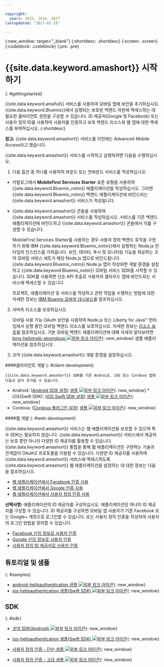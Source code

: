 ```yaml
---

copyright:
  years: 2015, 2016, 2017
lastupdated: "2017-01-15"

---
```

{:new_window: target="_blank"}
{:shortdesc: .shortdesc}
{:screen: .screen}
{:codeblock: .codeblock}
{:pre: .pre}

# {{site.data.keyword.amashort}} 시작하기
{: #gettingstarted}

{{site.data.keyword.amafull}} 서비스를 사용하여 모바일 앱에 보안을 추가하십시오. {{site.data.keyword.Bluemix}}에서 실행되는 보호된 백엔드 자원에 액세스하는 데 필요한 클라이언트 권한을 구성할 수 있습니다. ID 제공자(Google 및 Facebook) 또는 사용자 정의 ID를 사용하여 사용자를 인증하고 보호 백엔드 리소스와 웹 앱에 대한 액세스를 부여하십시오.
{:shortdesc}

**참고:** {{site.data.keyword.amashort}} 서비스를 이전에는 Advanced Mobile Access라고 했습니다.


{{site.data.keyword.amashort}} 서비스를 시작하고 실행하려면 다음을 수행하십시오. 

1. 다음 옵션 중 하나를 사용하여 바운드 또는 언바운드 서비스를 작성하십시오. 
 * 카탈로그에서 **MobileFirst Services Starter** 표준 유형을 사용하여 {{site.data.keyword.Bluemix_notm}} 애플리케이션을 작성하십시오. 그러면 {{site.data.keyword.Bluemix_notm}} 백엔드 애플리케이션에 바인드되는 {{site.data.keyword.amashort}} 서비스가 작성됩니다. 
 * {{site.data.keyword.amashort}} 콘솔을 사용하여 {{site.data.keyword.amashort}} 서비스를 작성하십시오. 서비스를 기존 백엔드 애플리케이션에 바인드하고 {{site.data.keyword.amashort}} 콘솔에서 이를 구성할 수 있습니다. 

   MobileFirst Services Starter를 사용하는 경우 사용자 정의 백엔드 로직을 구현하기 위해 IBM {{site.data.keyword.Bluemix_notm}}에서 실행하는 Node.js 런타임의 인스턴스를 가져옵니다. 보안, 데이터, 푸시 및 모니터링 기능을 제공하는 코어 모바일 서비스 세트가 해당 Node.js 앱으로 바인드됩니다. {{site.data.keyword.Bluemix_notm}} Node.js 앱이 작성되면 개발 환경을 설정하고 {{site.data.keyword.Bluemix_notm}} 모바일 서비스 SDK를 시작할 수 있습니다. SDK를 사용하면 단순 API 호출로 사용자의 클라우드 앱에 바인드되는 서비스에 액세스할 수 있습니다.

	프로젝트, 애플리케이션 및 서비스를 작성하고 관련 작업을 수행하는 방법에 대한 자세한 정보는 [IBM Bluemix 모바일 대시보드](https://console.{DomainName}/docs/mobile/index.html)를 참조하십시오. 

2. 서버측 리소스를 보호하십시오. 

   모바일 사용 가능 OAuth 보안을 사용하여 Node.js 또는 Liberty for Java&trade; 런타임에서 실행 중인 모바일 백엔드 리소스를 보호하십시오. 자세한 정보는 [리소스 보호](protecting-resources.html)를 참조하십시오.
   기본 모바일 백엔드 애플리케이션에 대해 자세히 알아보려면 [bms-hellotodo-strongloop ![외부 링크 아이콘](../../icons/launch-glyph.svg "외부 링크 아이콘")](https://github.com/ibm-bluemix-mobile-services/bms-hellotodo-strongloop "외부 링크 아이콘"){: new_window} 샘플 애플리케이션을 참조하십시오. 

3. 코어 {{site.data.keyword.amashort}} 개발 환경을 설정하십시오.

  ####클라이언트 개발
  {: #client-development}

	{{site.data.keyword.amashort}} SDK를 기존 Android, iOS 또는 Cordova 앱에 다음과 같이 추가할 수 있습니다.
   * Android: ([Android SDK 설정](getting-started-android.html)) [샘플 ![외부 링크 아이콘](../../icons/launch-glyph.svg "외부 링크 아이콘")](https://github.com/ibm-bluemix-mobile-services/bms-samples-android-helloauthentication "외부 링크 아이콘"){: new_window}
    * iOS(Swift SDK): ([iOS Swift SDK 설정](getting-started-ios-swift-sdk.html)) [샘플 ![외부 링크 아이콘](../../icons/launch-glyph.svg "외부 링크 아이콘")](https://github.com/ibm-bluemix-mobile-services/bms-samples-swift-helloauthentication "외부 링크 아이콘"){: new_window}    
   * Cordova: ([Cordova 플러그인 설정](getting-started-cordova.html)) [샘플 ![외부 링크 아이콘](../../icons/launch-glyph.svg "외부 링크 아이콘")](https://github.com/ibm-bluemix-mobile-services/bms-samples-cordova-helloauthentication "외부 링크 아이콘"){: new_window}


 ####웹 개발
 {: #web-development}

   {{site.data.keyword.amashort}} 서비스는 웹 애플리케이션을 보호할 수 있으며 특수 SDK는 필요하지 않습니다. {{site.data.keyword.amashort}} 서비스에서 제공하는 보호 뿐만 아니라 다양한 ID 제공자를 활용할 수 있습니다. {{site.data.keyword.amashort}} 통합을 통해 웹 애플리케이션은 구현하는 기술과 관계없이 OAuth2 프로토콜을 이용할 수 있습니다. 다양한 ID 제공자를 사용하여 {{site.data.keyword.amashort}} 서비스에 액세스하도록 {{site.data.keyword.amashort}} 웹 애플리케이션을 설정하는 데 대한 정보는 다음을 참조하십시오. 

   * [웹 애플리케이션에서 Facebook 인증 사용](facebook-auth-web.html)
   * [웹 애플리케이션에서 Google 인증 사용](google-auth-web.html)
   * [웹 애플리케이션에서 사용자 정의 인증 사용](custom-auth-web.html)

**선택사항:** 애플리케이션의 ID 제공자를 구성하십시오. 애플리케이션당 하나의 ID 제공자를 구성할 수 있습니다. ID 제공자를 구성하면 모바일 앱 사용자가 기존 Facebook 또는 Google+ 계정으로 로그인할 수 있습니다. 또는 사용자 정의 인증을 작성하여 사용자의 로그인 방법을 정의할 수 있습니다.
   * [Facebook 신임 정보로 사용자 인증](facebook-auth-overview.html)
   * [Google 신임 정보로 사용자 인증](google-auth-overview.html)
   * [사용자 정의 ID 제공자로 사용자 인증](custom-auth.html)

## 튜토리얼 및 샘플
{: #samples}

* [android-helloauthentication 샘플 ![외부 링크 아이콘](../../icons/launch-glyph.svg "외부 링크 아이콘")](https://github.com/ibm-bluemix-mobile-services/bms-samples-android-helloauthentication "외부 링크 아이콘"){: new_window}
* [ios-helloauthentication 샘플(Swift SDK) ![외부 링크 아이콘](../../icons/launch-glyph.svg "외부 링크 아이콘")](https://github.com/ibm-bluemix-mobile-services/bms-samples-swift-helloauthentication "외부 링크 아이콘"){: new_window}

## SDK
{: #sdk}

* [코어 SDK(Android) ![외부 링크 아이콘](../../icons/launch-glyph.svg "외부 링크 아이콘")](https://github.com/ibm-bluemix-mobile-services/bms-clientsdk-android-core "외부 링크 아이콘"){: new_window}

* [ios-helloauthentication 샘플(Swift SDK) ![외부 링크 아이콘](../../icons/launch-glyph.svg "외부 링크 아이콘")](https://github.com/ibm-bluemix-mobile-services/bms-samples-swift-helloauthentication "외부 링크 아이콘"){: new_window}

* [사용자 정의 인증 - 단순 샘플 ![외부 링크 아이콘](../../icons/launch-glyph.svg "외부 링크 아이콘")](https://github.com/ibm-bluemix-mobile-services/bms-mca-custom-identity-provider-sample "외부 링크 아이콘"){: new_window}

* [사용자 정의 인증 - 고급 샘플 ![외부 링크 아이콘](../../icons/launch-glyph.svg "외부 링크 아이콘")](https://github.com/ibm-bluemix-mobile-services/bms-mca-custom-identity-provider-with-user-management "외부 링크 아이콘"){: new_window}


